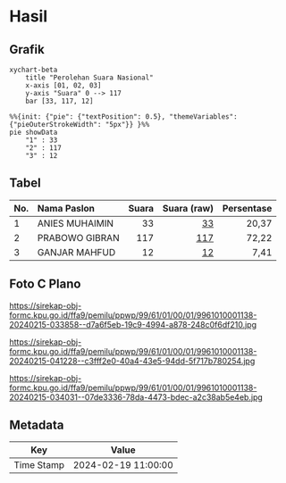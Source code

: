 # Hasil

## Grafik

```mermaid
xychart-beta
    title "Perolehan Suara Nasional"
    x-axis [01, 02, 03]
    y-axis "Suara" 0 --> 117
    bar [33, 117, 12]
```

```mermaid
%%{init: {"pie": {"textPosition": 0.5}, "themeVariables": {"pieOuterStrokeWidth": "5px"}} }%%
pie showData
    "1" : 33
    "2" : 117
    "3" : 12
```

## Tabel

| No. | Nama Paslon    | Suara | Suara (raw) | Persentase |
|:--- |:-------------- | -----:| -----------:| ----------:|
| 1   | ANIES MUHAIMIN | 33    | [33][p-1]   | 20,37      |
| 2   | PRABOWO GIBRAN | 117   | [117][p-2]  | 72,22      |
| 3   | GANJAR MAHFUD  | 12    | [12][p-3]   | 7,41       |


[p-1]: https://github.com/gigit-pemilu/pemilu-2024/blob/main/pilpres/hitung-suara/sub/99-luar-negeri/sub/61-kota-kinabalu-malaysia/sub/01-kota-kinabalu-malaysia/sub/0001-kota-kinabalu-malaysia/sub/138-ksk-127/sub/paslon-1.txt
[p-2]: https://github.com/gigit-pemilu/pemilu-2024/blob/main/pilpres/hitung-suara/sub/99-luar-negeri/sub/61-kota-kinabalu-malaysia/sub/01-kota-kinabalu-malaysia/sub/0001-kota-kinabalu-malaysia/sub/138-ksk-127/sub/paslon-2.txt
[p-3]: https://github.com/gigit-pemilu/pemilu-2024/blob/main/pilpres/hitung-suara/sub/99-luar-negeri/sub/61-kota-kinabalu-malaysia/sub/01-kota-kinabalu-malaysia/sub/0001-kota-kinabalu-malaysia/sub/138-ksk-127/sub/paslon-3.txt

## Foto C Plano

https://sirekap-obj-formc.kpu.go.id/ffa9/pemilu/ppwp/99/61/01/00/01/9961010001138-20240215-033858--d7a6f5eb-19c9-4994-a878-248c0f6df210.jpg

https://sirekap-obj-formc.kpu.go.id/ffa9/pemilu/ppwp/99/61/01/00/01/9961010001138-20240215-041228--c3fff2e0-40a4-43e5-94dd-5f717b780254.jpg

https://sirekap-obj-formc.kpu.go.id/ffa9/pemilu/ppwp/99/61/01/00/01/9961010001138-20240215-034031--07de3336-78da-4473-bdec-a2c38ab5e4eb.jpg


## Metadata

| Key        | Value               |
| ---------- | ------------------- |
| Time Stamp | 2024-02-19 11:00:00 |



